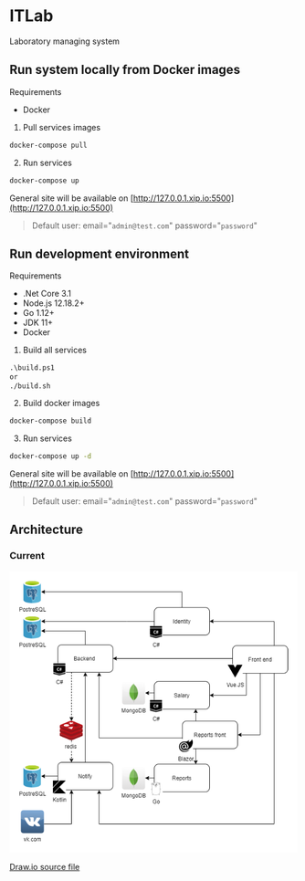 # ITLab
Laboratory managing system

## Run system locally from Docker images
Requirements

- Docker

1. Pull services images
```bash
docker-compose pull
```
2. Run services
```bash
docker-compose up
```
General site will be available on [http://127.0.0.1.xip.io:5500](http://127.0.0.1.xip.io:5500)
> Default user: email="`admin@test.com`" password="`password`"

## Run development environment
Requirements

- .Net Core 3.1
- Node.js 12.18.2+
- Go 1.12+
- JDK 11+
- Docker


1. Build all services
```
.\build.ps1
or
./build.sh
```
2. Build docker images
```bash
docker-compose build
```
3. Run services
```bash
docker-compose up -d
```
General site will be available on [http://127.0.0.1.xip.io:5500](http://127.0.0.1.xip.io:5500)
> Default user: email="`admin@test.com`" password="`password`"
## Architecture
### Current
![Architecture (current)](docs/img/Architecture.png)


[Draw.io source file](docs/src/Architecture.drawio)
